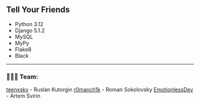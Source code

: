## Tell Your Friends

- Python 3.12
- Django 5.1.2
- MySQL
- MyPy
- Flake8
- Black

---

### 👨🏻‍💻 Team:

[teenxsky](https://github.com/teenxsky) - Ruslan Kutorgin
[r0manch1k](https://github.com/r0manch1k) - Roman Sokolovsky 
[EmotionlessDev](https://github.com/EmotionlessDev) - Artem Svirin

